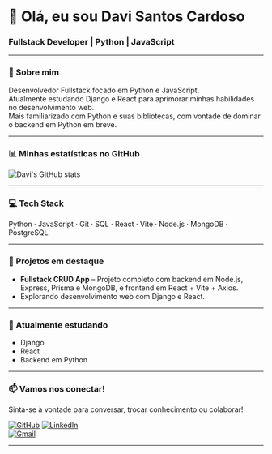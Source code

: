 # 👋 Olá, eu sou Davi Santos Cardoso

### Fullstack Developer | Python | JavaScript

---

### 💼 Sobre mim

Desenvolvedor Fullstack focado em Python e JavaScript.  
Atualmente estudando Django e React para aprimorar minhas habilidades no desenvolvimento web.  
Mais familiarizado com Python e suas bibliotecas, com vontade de dominar o backend em Python em breve.

---

### 📊 Minhas estatísticas no GitHub

![Davi's GitHub stats](https://github-readme-stats.vercel.app/api?username=davicardoso5524&show_icons=true&theme=radical)

---

### 💻 Tech Stack

Python · JavaScript · Git · SQL · React · Vite · Node.js · MongoDB · PostgreSQL

---

### 🚀 Projetos em destaque

- **Fullstack CRUD App** – Projeto completo com backend em Node.js, Express, Prisma e MongoDB, e frontend em React + Vite + Axios.  
- Explorando desenvolvimento web com Django e React.

---

### 🎯 Atualmente estudando

- Django  
- React  
- Backend em Python

---

### 📫 Vamos nos conectar!

Sinta-se à vontade para conversar, trocar conhecimento ou colaborar!

[![GitHub](https://img.shields.io/badge/-GitHub-black?logo=github&style=for-the-badge)](https://github.com/davicardoso5524)
[![LinkedIn](https://img.shields.io/badge/-LinkedIn-blue?logo=linkedin&style=for-the-badge)](https://www.linkedin.com/in/davi-santos-cardoso-713921209/)  
[![Gmail](https://img.shields.io/badge/Gmail-D14836?style=for-the-badge&logo=gmail&logoColor=white)](mailto:davicardoso524@academico.ufs.br)  


---
